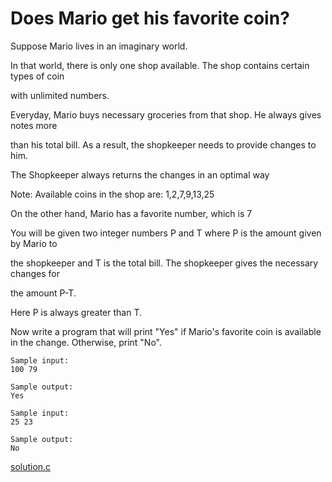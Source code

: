 # Does Mario get his favorite coin?

Suppose Mario lives in an imaginary world.

In that world, there is only one shop available. The shop contains certain types of coin

with unlimited numbers.

Everyday, Mario buys necessary groceries from that shop. He always gives notes more

than his total bill. As a result, the shopkeeper needs to provide changes to him.

The Shopkeeper always returns the changes in an optimal way


Note: Available coins in the shop are: 1,2,7,9,13,25

On the other hand, Mario has a favorite number, which is 7



You will be given two integer numbers P and T where P is the amount given by Mario to

the shopkeeper and T is the total bill. The shopkeeper gives the necessary changes for

the amount P-T.

Here P is always greater than T.

Now write a program that will print "Yes" if Mario's favorite coin is available in the
change.
Otherwise, print "No".

```
Sample input:
100 79

Sample output:
Yes

Sample input:
25 23

Sample output:
No
```

[solution.c](solution.c)
